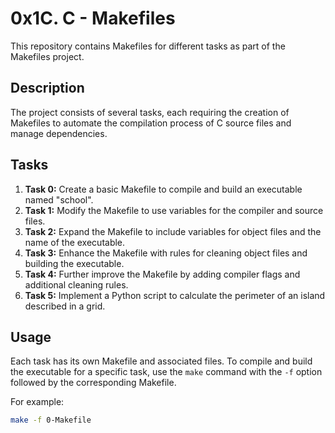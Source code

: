 # 0x1C. C - Makefiles

This repository contains Makefiles for different tasks as part of the Makefiles project.

## Description

The project consists of several tasks, each requiring the creation of Makefiles to automate the compilation process of C source files and manage dependencies.

## Tasks

1. **Task 0:** Create a basic Makefile to compile and build an executable named "school".
2. **Task 1:** Modify the Makefile to use variables for the compiler and source files.
3. **Task 2:** Expand the Makefile to include variables for object files and the name of the executable.
4. **Task 3:** Enhance the Makefile with rules for cleaning object files and building the executable.
5. **Task 4:** Further improve the Makefile by adding compiler flags and additional cleaning rules.
6. **Task 5:** Implement a Python script to calculate the perimeter of an island described in a grid.

## Usage

Each task has its own Makefile and associated files. To compile and build the executable for a specific task, use the `make` command with the `-f` option followed by the corresponding Makefile.

For example:
```bash
make -f 0-Makefile

